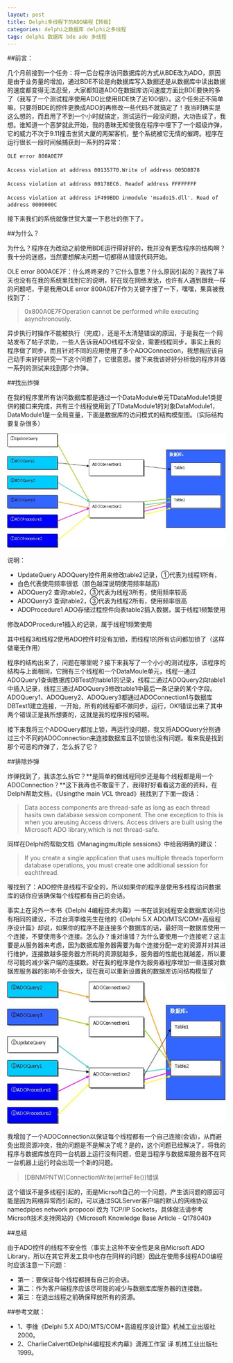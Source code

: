 ```yaml
---
layout: post
title: Delphi多线程下的ADO编程【转载】
categories: delphi之数据库 delphi之多线程 
tags: delphi 数据库 bde ado 多线程
---
```


##前言：

几个月前接到一个任务：将一后台程序访问数据库的方式从BDE改为ADO，原因是由于业务量的增加，通过BDE不论是向数据库写入数据还是从数据库中读出数据的速度都变得无法忍受，大家都知道ADO在数据库访问速度方面比BDE要快的多了（我写了一个测试程序使用ADO比使用BDE快了近100倍!）。这个任务还不简单嘛，只要将BDE的控件更换成ADO的再修改一些代码不就搞定了！我当时确实是这么想的，而且用了不到一个小时就搞定，测试运行一段没问题，大功告成了，我想。谁知道一个恶梦就此开始，我的愚昧无知使我在程序中埋下了一个超级炸弹，它的威力不次于9.11撞击世贸大厦的两架客机，整个系统被它无情的催跨。程序在运行很长一段时间候捕获到一系列的异常：

```
OLE error 800A0E7F

Access violation at address 00135770.Write of address 005D8B78

Access violation at address 00178EC6. Readof address FFFFFFFF

Access violation at address 1F499BDD inmodule 'msado15.dll'. Read of address 0000000C
```

接下来我们的系统就像世贸大厦一下悲壮的倒下了。 

##为什么？

为什么？程序在为改动之前使用BDE运行得好好的，我并没有更改程序的结构啊？我十分的迷惑，当然要想解决问题一切都得从错误代码开始。

OLE error 800A0E7F：什么咚咚来的？它什么意思？什么原因引起的？我找了半天也没有在我的系统里找到它的说明，好在现在网络发达，也许有人遇到跟我一样的问题吧，于是我用OLE error 800A0E7F作为关键字搜了一下，嘿嘿，果真被我找到了：

>0x800A0E7FOperation cannot be performed while executing
> asynchronously.

异步执行时操作不能被执行（完成），还是不太清楚错误的原因，于是我在一个网站发布了帖子求助，一些人告诉我ADO线程不安全，需要线程同步，事实上我的程序做了同步，而且针对不同的应用使用了多个ADOConnection，我想我应该自己动手来好好研究一下这个问题了，它很意思。接下来我该好好分析我的程序并做一系列的测试来找到那个炸弹。 

##找出炸弹 

在我的程序里所有访问数据库都是通过一个DataModule单元TDataModule1类提供的接口来完成，共有三个线程使用到了TDataModule1的对象DataModule1，DataModule1是一全局变量，下面是数据库的访问模式的结构模型图。（实际结构要复杂很多）

![image](../image/2015-12-17/01.jpeg)

说明：


* UpdateQuery    ADOQuery控件用来修改table2记录，①代表为线程1所有，
* 白色代表使用频率很低（颜色越深说明使用频率越高）
* ADOQuery2   查询table2，③代表为线程3所有，使用频率较高
* ADOQuery3 查询table2，③代表为线程2所有，使用频率很高
* ADOProcedure1   ADO存储过程控件向表table2插入数据，属于线程1频繁使用

修改ADOProcedure1插入的记录，属于线程1频繁使用

其中线程3和线程2使用ADO控件时没有加锁，而线程1的所有访问都加锁了（这样做毫无作用）

程序的结构出来了，问题在哪里呢？接下来我写了一个小小的测试程序，该程序的结构与上面相同，它拥有三个线程和一个DataMoule单元，线程一通过ADOQuery1查询数据库DBTest的table1的记录，线程二通过ADOQuery2向table1中插入记录，线程三通过ADOQuery3修改table1中最后一条记录的某个字段。ADOQuery1、ADOQuery2、ADOQuery3都通过ADOConnection1与数据库DBTest1建立连接，一开始，所有的线程都不做同步，运行，OK!错误出来了其中两个错误正是我所想要的，这就是我的程序报的错啊。

接下来我将三个ADOQuery都加上锁，再运行没问题，我又将ADOQuery分别通过三个不同的ADOConnection来连接数据库且不加锁也没有问题。看来我是找到那个可恶的炸弹了，怎么拆了它？ 

##排除炸弹 

炸弹找到了，我该怎么拆它？**是简单的做线程同步还是每个线程都是用一个ADOConnection？**这下我再也不敢蛮干了，我得好好看看这方面的资料，在Delphi帮助文档，《Usingthe main VCL thread》我找到了下面一段话：

>Data access components are thread-safe as long as each thread hasits own database session component. The one exception to this is when you areusing Access drivers. Access drivers are built using the Microsoft ADO library,which is not thread-safe.

同样在Delphi的帮助文档《Managingmultiple sessions》中给我明确的建议：

>If you create a single application that uses multiple threads toperform database operations, you must create one additional session for eachthread.

喔找到了：ADO控件是线程不安全的，所以如果你的程序是使用多线程访问数据库的话你应该确保每个线程都有自己的会话。

事实上在另外一本书《Delphi 4编程技术内幕》一书在谈到线程安全数据库访问也有相同的建议，不过台湾李维先生在他的《Delphi 5.X ADO/MTS/COM+高级程序设计篇》却说，如果你的程序不是连接多个数据库的话，最好同一数据库使用一个连接，不要使用多个连接。怎么办？谁对谁错？为什么要使用一个连接呢？这主要是从服务器来考虑，因为数据库服务器需要为每个连接分配一定的资源并对其进行维护，连接数越多服务器方所耗的资源就越多，服务器的性能也就越差，所以要尽可能的减少客户端的连接数。好在我的程序是作为服务器程序增加一些连接对数据库服务器的影响不会很大，现在我可以重新设置我的数据库访问结构模型了 

![image](../image/2015-12-17/02.jpeg)

我增加了一个ADOConnection以保证每个线程都有一个自己连接(会话)，从而避免出现资源冲突，我的问题是不是解决了呢？是的，这个问题已经解决了，将我的程序与数据库放在同一台机器上运行没有问题，但是当程序与数据库服务器不在同一台机器上运行时会出现一个新的问题。 

>[DBNMPNTW]ConnectionWrite(writeFile())错误

这个错误不是多线程引起的，而是Micrsoft自己的一个问题，产生该问题的原因可能是因为网络异常而引起的，可以通过SQLServer客户端的默认的网络协议namedpipes network propocol 改为 TCP/IP Sockets，具体做法请参考Micrsoft技术支持网站的《Microsoft Knowledge Base Article - Q178040》 

##总结

由于ADO控件的线程不安全性（事实上这种不安全性是来自Micrsoft ADO Library，所以在其它开发工具中也存在同样的问题）因此在使用多线程ADO编程时应该注意一下问题： 

* 第一：要保证每个线程都拥有自己的会话。
* 第二：作为客户端程序应该尽可能的减少与数据库库服务器的连接数。
* 第三：在退出线程之前确保释放所有的资源。

##参考文献：

* 1、李维《Delphi 5.X ADO/MTS/COM+高级程序设计篇》机械工业出版社 2000。
* 2、CharlieCalvert《Delphi4编程技术内幕》潇湘工作室 译 机械工业出版社 1999。